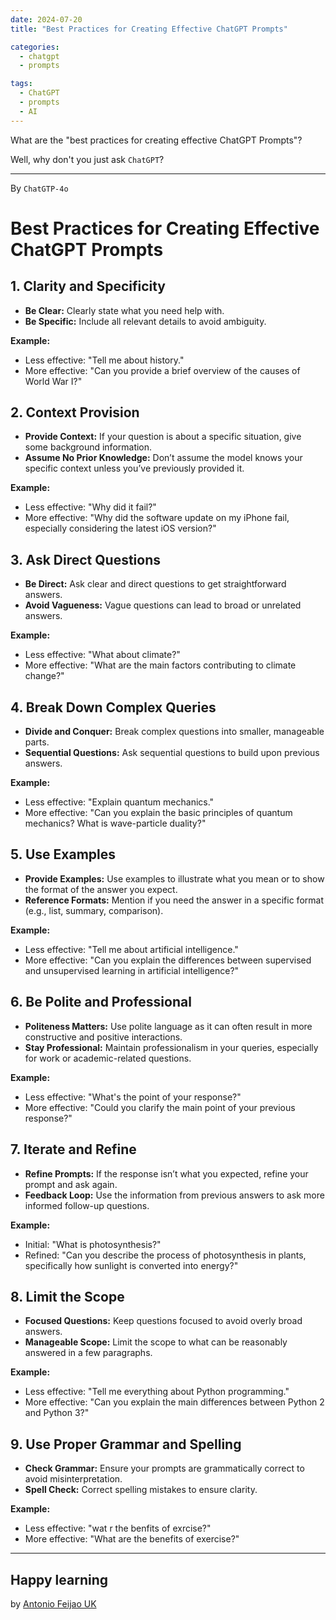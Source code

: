```yaml
---
date: 2024-07-20
title: "Best Practices for Creating Effective ChatGPT Prompts"

categories:
  - chatgpt
  - prompts

tags:
  - ChatGPT
  - prompts
  - AI
---
```


What are the "best practices for creating effective ChatGPT Prompts"?

Well, why don't you just ask `ChatGPT`?

----

By `ChatGTP-4o`

# Best Practices for Creating Effective ChatGPT Prompts

## 1. Clarity and Specificity

- **Be Clear:** Clearly state what you need help with.
- **Be Specific:** Include all relevant details to avoid ambiguity.

**Example:**

- Less effective: "Tell me about history."
- More effective: "Can you provide a brief overview of the causes of World War I?"

## 2. Context Provision
- **Provide Context:** If your question is about a specific situation, give some background information.
- **Assume No Prior Knowledge:** Don’t assume the model knows your specific context unless you’ve previously provided it.

**Example:**

- Less effective: "Why did it fail?"
- More effective: "Why did the software update on my iPhone fail, especially considering the latest iOS version?"

## 3. Ask Direct Questions

- **Be Direct:** Ask clear and direct questions to get straightforward answers.
- **Avoid Vagueness:** Vague questions can lead to broad or unrelated answers.

**Example:**

- Less effective: "What about climate?"
- More effective: "What are the main factors contributing to climate change?"

## 4. Break Down Complex Queries

- **Divide and Conquer:** Break complex questions into smaller, manageable parts.
- **Sequential Questions:** Ask sequential questions to build upon previous answers.

**Example:**

- Less effective: "Explain quantum mechanics."
- More effective: "Can you explain the basic principles of quantum mechanics? What is wave-particle duality?"

## 5. Use Examples

- **Provide Examples:** Use examples to illustrate what you mean or to show the format of the answer you expect.
- **Reference Formats:** Mention if you need the answer in a specific format (e.g., list, summary, comparison).

**Example:**

- Less effective: "Tell me about artificial intelligence."
- More effective: "Can you explain the differences between supervised and unsupervised learning in artificial intelligence?"

## 6. Be Polite and Professional

- **Politeness Matters:** Use polite language as it can often result in more constructive and positive interactions.
- **Stay Professional:** Maintain professionalism in your queries, especially for work or academic-related questions.

**Example:**

- Less effective: "What's the point of your response?"
- More effective: "Could you clarify the main point of your previous response?"

## 7. Iterate and Refine

- **Refine Prompts:** If the response isn’t what you expected, refine your prompt and ask again.
- **Feedback Loop:** Use the information from previous answers to ask more informed follow-up questions.

**Example:**

- Initial: "What is photosynthesis?"
- Refined: "Can you describe the process of photosynthesis in plants, specifically how sunlight is converted into energy?"

## 8. Limit the Scope

- **Focused Questions:** Keep questions focused to avoid overly broad answers.
- **Manageable Scope:** Limit the scope to what can be reasonably answered in a few paragraphs.

**Example:**

- Less effective: "Tell me everything about Python programming."
- More effective: "Can you explain the main differences between Python 2 and Python 3?"

## 9. Use Proper Grammar and Spelling

- **Check Grammar:** Ensure your prompts are grammatically correct to avoid misinterpretation.
- **Spell Check:** Correct spelling mistakes to ensure clarity.

**Example:**

- Less effective: "wat r the benfits of exrcise?"
- More effective: "What are the benefits of exercise?"
 
---

## Happy learning

by [Antonio Feijao UK](https://www.antoniofeijao.com/)
